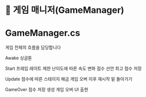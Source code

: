 # 📌 게임 매니저(GameManager)

# GameManager.cs

게임 전체의 흐름을 담당합니다

Awake
싱글톤

Start
프레임 레이트 제한
난이도에 따른 속도 변화
점수 선언
최고 점수 저장

Update
점수에 따른 스테이지 해금
게임 오버 이후 재시작 밑 돌아가기

GameOver
점수 저장 생성
게임 오버 UI 출현